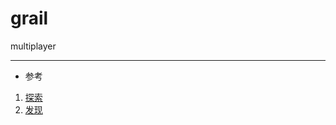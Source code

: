 # grail
multiplayer


---

- 参考

1. [探索](https://stackoverflow.com/search?q=phaser+multiplayer)
2. [发现](https://gamedevacademy.org/create-a-basic-multiplayer-game-in-phaser-3-with-socket-io-part-1)

